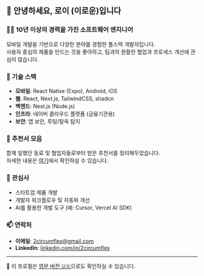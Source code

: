 ## 👋 안녕하세요, 로이 (이로운)입니다

### 🧑‍💻 10년 이상의 경력을 가진 소프트웨어 엔지니어

모바일 개발을 기반으로 다양한 분야를 경험한 풀스택 개발자입니다.  
사용자 중심의 제품을 만드는 것을 좋아하고, 팀과의 원활한 협업과 프로세스 개선에 관심이 많습니다.

### 🧰 기술 스택

- **모바일**: React Native (Expo), Android, iOS
- **웹**: React, Next.js, TailwindCSS, shadcn
- **백엔드**: Nest.js (Node.js)
- **인프라**: 네이버 클라우드 플랫폼 (금융기관용)
- **보안**: 앱 보안, 루팅/탈옥 탐지

### 📄 추천서 모음

함께 일했던 동료 및 협업자들로부터 받은 추천서를 정리해두었습니다.  
자세한 내용은 [여기](https://github.com/2circumflex/recommendations)에서 확인하실 수 있습니다.

### 🚀 관심사

- 스타트업 제품 개발
- 개발자 워크플로우 및 자동화 개선
- AI를 활용한 개발 도구 (예: Cursor, Vercel AI SDK)

### 📫 연락처

- **이메일**: 2circumflex@gmail.com
- **LinkedIn**: [linkedin.com/in/2circumflex](https://www.linkedin.com/in/2circumflex/)

---

📘 이 프로필은 [영문 버전 🇺🇸](./README.md)으로도 확인하실 수 있습니다.
